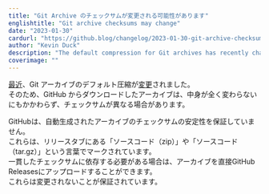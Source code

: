 ```yaml
---
title: "Git Archive のチェックサムが変更される可能性があります"
englishtitle: "Git archive checksums may change"
date: "2023-01-30"
cardurl: "https://github.blog/changelog/2023-01-30-git-archive-checksums-may-change"
author: "Kevin Duck"
description: "The default compression for Git archives has recently changed ."
coverimage: ""
---
```


<p><a href="https://github.com/git/git/commit/4f4be00d302bc52d0d9d5a3d4738bb525066c710">最近</a>、Git アーカイブのデフォルト圧縮が<a href="https://github.com/git/git/commit/4f4be00d302bc52d0d9d5a3d4738bb525066c710">変更</a>されました。<br />
そのため、GitHub からダウンロードしたアーカイブは、中身が全く変わらないにもかかわらず、チェックサムが異なる場合があります。</p>
<p>GitHubは、自動生成されたアーカイブのチェックサムの安定性を保証していません。<br />
これらは、リリースタブにある「ソースコード（zip）」や「ソースコード（tar.gz）」という言葉でマークされています。<br />
一貫したチェックサムに依存する必要がある場合は、アーカイブを直接GitHub Releasesにアップロードすることができます。<br />
これらは変更されないことが保証されています。</p>


